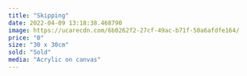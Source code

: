 ```yaml
---
title: "Skipping"
date: 2022-04-09 13:18:38.468790
image: https://ucarecdn.com/6b0262f2-27cf-49ac-b71f-50a6afdfe164/
price: "0"
size: "30 x 30cm"
sold: "Sold"
media: "Acrylic on canvas"
---
```


